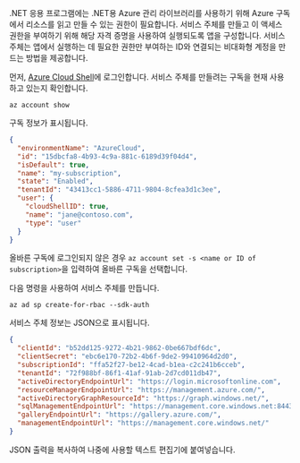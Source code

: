 .NET 응용 프로그램에는 .NET용 Azure 관리 라이브러리를 사용하기 위해 Azure 구독에서 리소스를 읽고 만들 수 있는 권한이 필요합니다. 서비스 주체를 만들고 이 액세스 권한을 부여하기 위해 해당 자격 증명을 사용하여 실행되도록 앱을 구성합니다. 서비스 주체는 앱에서 실행하는 데 필요한 권한만 부여하는 ID와 연결되는 비대화형 계정을 만드는 방법을 제공합니다.

먼저, [Azure Cloud Shell](https://shell.azure.com/bash)에 로그인합니다. 서비스 주체를 만들려는 구독을 현재 사용하고 있는지 확인합니다. 

```azurecli-interactive
az account show
```

구독 정보가 표시됩니다.

```json
{
  "environmentName": "AzureCloud",
  "id": "15dbcfa8-4b93-4c9a-881c-6189d39f04d4",
  "isDefault": true,
  "name": "my-subscription",
  "state": "Enabled",
  "tenantId": "43413cc1-5886-4711-9804-8cfea3d1c3ee",
  "user": {
    "cloudShellID": true,
    "name": "jane@contoso.com",
    "type": "user"
  }
}
```

올바른 구독에 로그인되지 않은 경우 `az account set -s <name or ID of subscription>`을 입력하여 올바른 구독을 선택합니다.

다음 명령을 사용하여 서비스 주체를 만듭니다.

```azurecli-interactive
az ad sp create-for-rbac --sdk-auth
```

서비스 주체 정보는 JSON으로 표시됩니다.

```json
{
  "clientId": "b52dd125-9272-4b21-9862-0be667bdf6dc",
  "clientSecret": "ebc6e170-72b2-4b6f-9de2-99410964d2d0",
  "subscriptionId": "ffa52f27-be12-4cad-b1ea-c2c241b6cceb",
  "tenantId": "72f988bf-86f1-41af-91ab-2d7cd011db47",
  "activeDirectoryEndpointUrl": "https://login.microsoftonline.com",
  "resourceManagerEndpointUrl": "https://management.azure.com/",
  "activeDirectoryGraphResourceId": "https://graph.windows.net/",
  "sqlManagementEndpointUrl": "https://management.core.windows.net:8443/",
  "galleryEndpointUrl": "https://gallery.azure.com/",
  "managementEndpointUrl": "https://management.core.windows.net/"
}
```

JSON 출력을 복사하여 나중에 사용할 텍스트 편집기에 붙여넣습니다.
